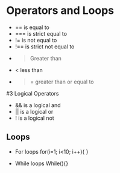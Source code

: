 # Operators and Loops
 * == is equal to
 * === is strict equal to
 * != is not equal to
 * !== is strict not equal to
 * > Greater than
 * < less than 
 * >= greater than or equal to
 
 #3 Logical Operators
 
 * && is a logical and
 * || is a logical or
 * ! is a logical not
 
 ## Loops
 
 * For loops
 for(i=1; i<10; i++){
 }

* While loops
While(){}
